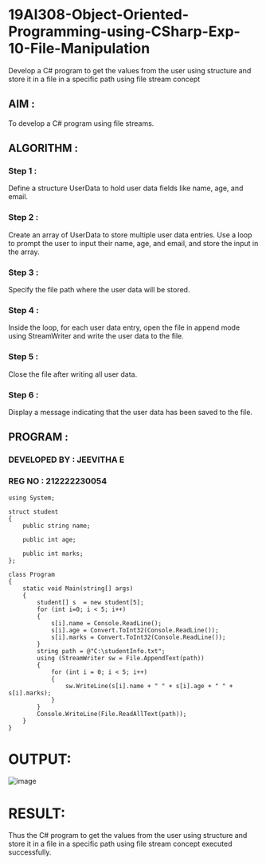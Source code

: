 # 19AI308-Object-Oriented-Programming-using-CSharp-Exp-10-File-Manipulation

Develop a C# program to get the values from the user using structure and store it in a file in a specific path using file stream concept

## AIM :

To develop a C# program using file streams.

## ALGORITHM :

### Step 1 :

Define a structure UserData to hold user data fields like name, age, and email.

### Step 2 :

Create an array of UserData to store multiple user data entries. Use a loop to prompt the user to input their name, age, and email, and store the input in the array.

### Step 3 :

Specify the file path where the user data will be stored.

### Step 4 :

Inside the loop, for each user data entry, open the file in append mode using StreamWriter and write the user data to the file.

### Step 5 :

Close the file after writing all user data.

### Step 6 :

Display a message indicating that the user data has been saved to the file.

## PROGRAM :

### DEVELOPED BY : JEEVITHA E
### REG NO : 212222230054

```
using System;

struct student
{
    public string name;

    public int age;

    public int marks;
};

class Program
{
    static void Main(string[] args)
    {
        student[] s  = new student[5];
        for (int i=0; i < 5; i++)
        {
            s[i].name = Console.ReadLine();
            s[i].age = Convert.ToInt32(Console.ReadLine());
            s[i].marks = Convert.ToInt32(Console.ReadLine());
        }
        string path = @"C:\studentInfo.txt";
        using (StreamWriter sw = File.AppendText(path))
        {
            for (int i = 0; i < 5; i++)
            {
                sw.WriteLine(s[i].name + " " + s[i].age + " " + s[i].marks);
            }
        }
        Console.WriteLine(File.ReadAllText(path));
    }
}
```
# OUTPUT:
![image](https://github.com/Jeevithaelumalai/19AI308-Object-Oriented-Programming-using-CSharp-Exp-10-File-Manipulation/assets/118708245/1308efc6-5824-47d6-b2c1-aef5e4c24540)

# RESULT:
Thus the C# program to get the values from the user using structure and store it in a file in a specific path using file stream concept executed successfully.

